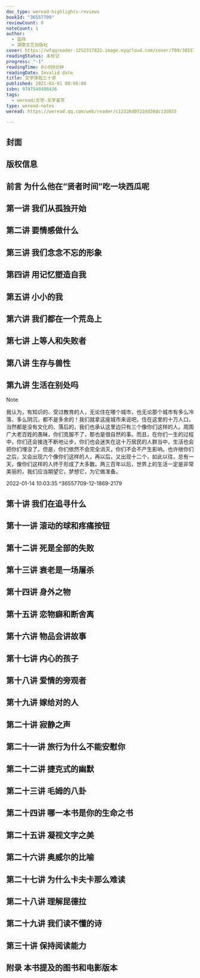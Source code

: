 ```yaml
---
doc_type: weread-highlights-reviews
bookId: "36557709"
reviewCount: 0
noteCount: 1
author:
  - 苗炜
  - 湖南文艺出版社
cover: https://wfqqreader-1252317822.image.myqcloud.com/cover/709/36557709/t7_36557709.jpg
readingStatus: 未标记
progress: "-1"
readingTime: 0小时0分钟
readingDate: Invalid date
title: 文学体验三十讲
published: 2021-01-01 00:00:00
isbn: 9787540498436
tags:
  - weread/文学-文学鉴赏
type: weread-notes
weread: https://weread.qq.com/web/reader/c13326d0722dd38dc13d855

---
```



## 封面

## 版权信息

## 前言 为什么他在“贤者时间”吃一块西瓜呢

## 第一讲 我们从孤独开始

## 第二讲 要情感做什么

## 第三讲 我们念念不忘的形象

## 第四讲 用记忆塑造自我

## 第五讲 小小的我

## 第六讲 我们都在一个荒岛上

## 第七讲 上等人和失败者

## 第八讲 生存与兽性

## 第九讲 生活在别处吗

> [!NOTE] 
> 我认为，有知识的、受过教育的人，无论住在哪个城市，也无论那个城市有多么冷落、多么阴沉，都不是多余的！我们就拿这座城市来说吧，住在这里的十万人口，当然都是没有文化的、落后的，我们也承认这里边只有三个像你们这样的人。周围广大老百姓的愚昧，你们克服不了，那也是很自然的事。而且，在你们一生的过程中，你们还会接连不断地让步，你们也会迷失在这十万居民的人群当中，生活也会把你们埋没了。但是，你们依然不会完全消灭，你们不会不产生影响。也许继你们之后，又会出现六个像你们这样的人，再以后，又出现十二个，如此以往，总有一天，像你们这样的人终于形成了大多数。两三百年以后，世界上的生活一定是非常美丽的，我们应当期望它，梦想它，为它做准备。
> 
> 2022-01-14 10:03:35 ^36557709-12-1869-2179

## 第十讲 我们在追寻什么

## 第十一讲 滚动的球和疼痛按钮

## 第十二讲 死是全部的失败

## 第十三讲 衰老是一场屠杀

## 第十四讲 身外之物

## 第十五讲 恋物癖和断舍离

## 第十六讲 物品会讲故事

## 第十七讲 内心的孩子

## 第十八讲 爱情的旁观者

## 第十九讲 嫁给对的人

## 第二十讲 寂静之声

## 第二十一讲 旅行为什么不能安慰你

## 第二十二讲 捷克式的幽默

## 第二十三讲 毛姆的八卦

## 第二十四讲 哪一本书是你的生命之书

## 第二十五讲 凝视文字之美

## 第二十六讲 奥威尔的比喻

## 第二十七讲 为什么卡夫卡那么难读

## 第二十八讲 理解昆德拉

## 第二十九讲 我们读不懂的诗

## 第三十讲 保持阅读能力

## 附录 本书提及的图书和电影版本

